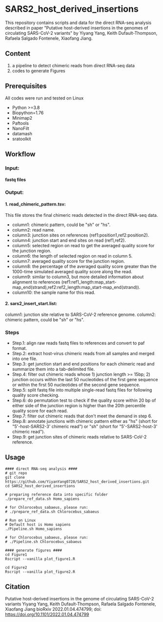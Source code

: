 # SARS2_host_derived_insertions
This repository contains scripts and data for the direct RNA-seq analysis described in paper "Putative host-derived insertions in the genomes of circulating SARS-CoV-2 variants" by Yiyang Yang, Keith Dufault-Thompson, Rafaela Salgado Fontenele, Xiaofang Jiang.

## Content
1. a pipeline to detect chimeric reads from direct RNA-seq data
2. codes to generate Figures

## Prerequisites
All codes were run and tested on Linux
- Python >=3.8
- Biopython=1.76
- Minimap2
- Paftools
- NanoFilt 
- datamash
- sratoolkit

## Workflow
### Input:
#### fastq files
### Output:
#### 1. read_chimeric_pattern.tsv:  
This file stores the final chimeric reads detected in the direct RNA-seq data.
- column1: chimeric pattern, could be "sh" or "hs".  
- column2: read name.  
- column3: junction sites on references (ref1:position1,ref2:position2).  
- column4: junction start and end sites on read (ref1,ref2).  
- column5: selected region on read to get the averaged quality score for the junction region.  
- column6: the length of selected region on read in column 5.  
- column7: averaged quality score for the junction region.  
- column8: the percentage of the averaged quality score greater than the 1000-time simulated averaged quality score along the read.  
- column9: similar to column3, but more detailed information about alignment to references (ref1:ref1_length:map_start-map_end(strand),ref2:ref2_length:map_start-map_end(strand)).  
- column10: the sample name for this read.  
#### 2. sars2_insert_start.list:
column1: junction site relative to SARS-CoV-2 reference genome.
column2: chimeric pattern, could be "sh" or "hs".

### Steps
- Step.1: align raw reads fastq files to references and convert to paf format.
- Step.2: extract host-virus chimeric reads from all samples and merged into one file.
- Step.3: get junction start and end positions for each chimeric read and summarize them into a tab-delimited file.
- Step.4: filter out chimeric reads whose 1) junction length >= 15bp; 2) junction occurs within the last 50 nucleotides of the first gene sequence or within the first 50 nucleotides of the second gene sequence.
- Step.5: split fastq file into multiple single-read fastq files for following quality score checking.
- Step.6: do permutation test to check if the quality score within 20 bp of either side of the junction region is higher than the 20th percentile quality score for each read.
- Step.7: filter out chimeric reads that don't meet the demand in step 6.
- Step.8: annotate junctions with chimeric pattern either as "hs" (short for "5'-host-SARS2-3' chimeric read") or "sh" (short for "5'-SARS2-host-3' chimeric read").
- Step.9: get junction sites of chimeric reads relative to SARS-CoV-2 reference.

## Usage
```
#### direct RNA-seq analysis ####
# git repo
git clone https://github.com/YiyanYang0728/SARS2_host_derived_insertions.git
cd SARS2_host_derived_insertions

# preparing reference data into specific folder
./prepare_ref_data.sh Homo_sapiens

# for Chlorocebus_sabaeus, please run:
# ./prepare_ref_data.sh Chlorocebus_sabaeus

# Run on Linux
# Default host is Homo sapiens
./Pipeline.sh Homo_sapiens

# for Chlorocebus_sabaeus, please run:
# ./Pipeline.sh Chlorocebus_sabaeus

#### generate figures ####
cd Figure1
Rscript --vanilla plot_figure1.R

cd Figure2
Rscript --vanilla plot_figure2.R
```

## Citation
Putative host-derived insertions in the genome of circulating SARS-CoV-2 variants
Yiyang Yang, Keith Dufault-Thompson, Rafaela Salgado Fontenele, Xiaofang Jiang
bioRxiv 2022.01.04.474799; doi: https://doi.org/10.1101/2022.01.04.474799
